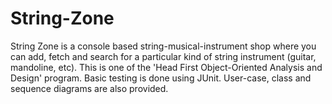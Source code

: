 # String-Zone
String Zone is a console based string-musical-instrument shop where you can add, fetch and search for a particular kind of string instrument (guitar, mandoline, etc). This is one of the 'Head First Object-Oriented Analysis and Design' program. Basic testing is done using JUnit. User-case, class and sequence diagrams are also provided.